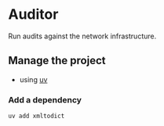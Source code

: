 # Auditor
Run audits against the network infrastructure. 

## Manage the project
- using [uv](https://github.com/astral-sh/uv)

### Add a dependency
```bash
uv add xmltodict
```